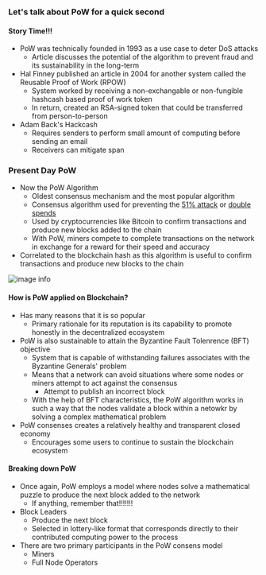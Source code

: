 ### Let's talk about PoW for a quick second
#### Story Time!!!
- PoW was technically founded in 1993 as a use case to deter DoS attacks
	- Article discusses the potential of the algorithm to prevent fraud and its sustainability in the long-term
- Hal Finney published an article in 2004 for another system called the Reusable Proof of Work (RPOW)
	- System worked by receiving a non-exchangable or non-fungible hashcash based proof of work token
	- In return, created an RSA-signed token that could be transferred from person-to-person
- Adam Back's Hackcash
	- Requires senders to perform small amount of computing before sending an email
	- Receivers can mitigate span

### Present Day PoW
- Now the PoW Algorithm
	- Oldest consensus mechanism and the most popular algorithm
	- Consensus algorithm used for preventing the <a href="https://www.investopedia.com/terms/1/51-attack.asp">51% attack</a> or <a href="https://www.investopedia.com/terms/d/doublespending.asp#:~:text=Key%20Takeaways,t%20adequately%20protected%20and%20secured.">double spends</a>
	- Used by cryptocurrencies like Bitcoin to confirm transactions and produce new blocks added to the chain
	- With PoW, miners compete to complete transactions on the network in exchange for a reward for their speed and accuracy
- Correlated to the blockchain hash as this algorithm is useful to confirm transactions and produce new blocks to the chain

![image info](proof_of_work_bitcoin.jpeg)

#### How is PoW applied on Blockchain?
- Has many reasons that it is so popular
	- Primary rationale for its reputation is its capability to promote honestly in the decentralized ecosystem
- PoW is also sustainable to attain the Byzantine Fault Tolenrence (BFT) objective
	- System that is capable of withstanding failures associates with the Byzantine Generals' problem
	- Means that a network can avoid situations where some nodes or miners attempt to act against the consensus
		- Attempt to publish an incorrect block
	- With the help of BFT characteristics, the PoW algorithm works in such a way that the nodes validate a block within a netowkr by solving a complex mathematical problem
- PoW consenses creates a relatively healthy and transparent closed economy
	- Encourages some users to continue to sustain the blockchain ecosystem

#### Breaking down PoW
- Once again, PoW employs a model where nodes solve a mathematical puzzle to produce the next block added to the network
	- If anything, remember that!!!!!!!
- Block Leaders
	- Produce the next block
	- Selected in lottery-like format that corresponds directly to their contributed computing power to the process
- There are two primary participants in the PoW consens model
	- Miners
	- Full Node Operators